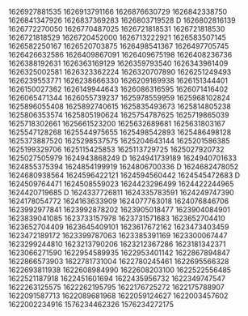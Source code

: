1626927881535
1626913791166
1626876630729
1626842338750
1626841347926
1626837369283
1626803719528
D
1626802816139
1626772270050
1626770487025
1626721818531
1626721818530
1626721818529
1626720452000
1626713222921
1626583507145
1626582250167
1626520703875
1626498541367
1626497705745
1626426632586
1626409867091
1626409675198
1626408236736
1626388192631
1626363169129
1626359793540
1626343961409
1626325002581
1626323362224
1626320707890
1626251249493
1626239553771
1626238666330
1626209169938
1626151344401
1626150027362
1626149944643
1626086316595
1626071416402
1626065471344
1626055739237
1625978559959
1625968102824
1625896055408
1625892740615
1625835493673
1625814805238
1625806353574
1625805190624
1625754787625
1625719865039
1625718302661
1625661523200
1625632689681
1625631803167
1625547128268
1625544975655
1625498542893
1625486498128
1625373887520
1625298537575
1625204643144
1625201586385
1625199329706
1625115425853
1625113729725
1625027920732
1625027505979
1624943868249
D
1624941739189
1624940701633
1624855375394
1624854199919
1624806700336
D
1624682478052
1624680938564
1624596422121
1624594560442
1624545472683
D
1624509764471
1624508559023
1624423296499
1624422244965
1624420719685
D
1624337726811
1624335783591
1624249747390
1624178054772
1624163633909
1624077763018
1624076846706
1623992977841
1623992878202
1623905018477
1623904084901
1623839041085
1623733157978
1623731571683
1623652704410
1623652704409
1623645409101
1623617672162
1623473403459
1623472189172
1623399787063
1623385391169
1623300067447
1623299244810
1623213790206
1623212367286
1623181342371
1623066271590
1622954589935
1622953401142
1622867894847
1622866573903
1622781731004
1622780245461
1622695566328
1622693811938
1622608984990
1622608203100
1622522556485
1622521187918
1622451601694
1622435956732
1622349747547
1622263125575
1622262195795
1622176725272
1622175788907
1622091587713
1622089681968
1622059124627
1622003457602
1622002234916
1576234462326
1576234272175
